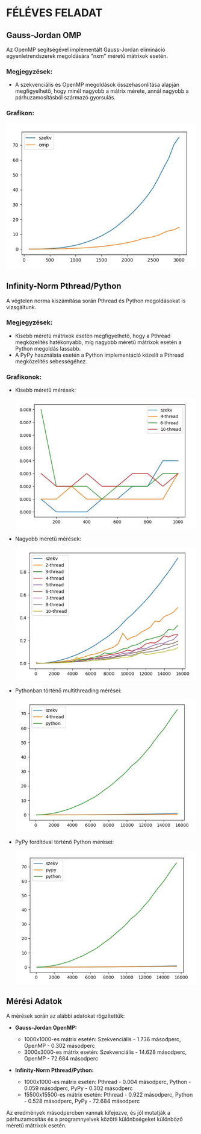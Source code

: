 # FÉLÉVES FELADAT

## Gauss-Jordan OMP

Az OpenMP segítségével implementált Gauss-Jordan elimináció egyenletrendszerek megoldására "nxm" méretű mátrixok esetén.

### Megjegyzések:
- A szekvenciális és OpenMP megoldások összehasonlítása alapján megfigyelhető, hogy minél nagyobb a mátrix mérete, annál nagyobb a párhuzamosításból származó gyorsulás.

### Grafikon:
![Gauss-Jordan OpenMP grafikon](feleves_feladat/gauss_jordan.jpg)

## Infinity-Norm Pthread/Python

A végtelen norma kiszámítása során Pthread és Python megoldásokat is vizsgáltunk.

### Megjegyzések:
- Kisebb méretű mátrixok esetén megfigyelhető, hogy a Pthread megközelítés hatékonyabb, míg nagyobb méretű mátrixok esetén a Python megoldás lassabb.
- A PyPy használata esetén a Python implementáció közelít a Pthread megközelítés sebességéhez.

### Grafikonok:
- Kisebb méretű mérések:
  
  ![Kisebb méretű mérések grafikon](feleves_feladat/few_oc.jpg)
- Nagyobb méretű mérések:
  
  ![Nagyobb méretű mérések grafikon](feleves_feladat/infnorm_oc.jpg)
- Pythonban történő multithreading mérései:
  
  ![Pythonban történő multithreading grafikon](feleves_feladat/python_c.jpg)
- PyPy fordítóval történő Python mérései:
  
  ![PyPy fordítóval történő grafikon](feleves_feladat/python_pypy.jpg)

## Mérési Adatok

A mérések során az alábbi adatokat rögzítettük:

- **Gauss-Jordan OpenMP:**
  - 1000x1000-es mátrix esetén: Szekvenciális - 1.736 másodperc, OpenMP - 0.302 másodperc
  - 3000x3000-es mátrix esetén: Szekvenciális - 14.628 másodperc, OpenMP - 72.684 másodperc

- **Infinity-Norm Pthread/Python:**
  - 1000x1000-es mátrix esetén: Pthread - 0.004 másodperc, Python - 0.059 másodperc, PyPy - 0.302 másodperc
  - 15500x15500-es mátrix esetén: Pthread - 0.922 másodperc, Python - 0.528 másodperc, PyPy - 72.684 másodperc

Az eredmények másodpercben vannak kifejezve, és jól mutatják a párhuzamosítás és a programnyelvek közötti különbségeket különböző méretű mátrixok esetén.
